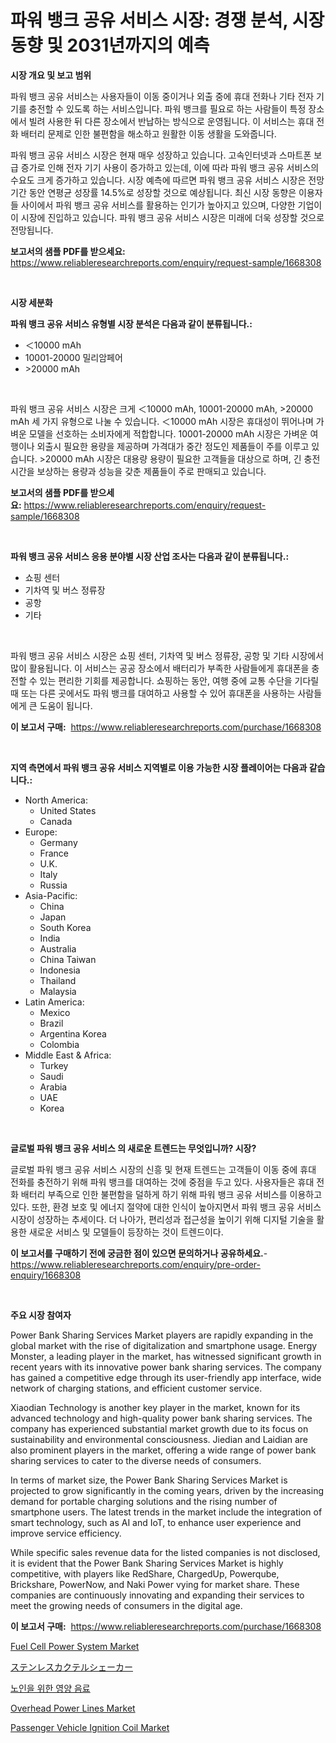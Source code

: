 <p><h1>파워 뱅크 공유 서비스 시장: 경쟁 분석, 시장 동향 및 2031년까지의 예측</h1></p><p><strong>시장 개요 및 보고 범위</strong></p>
<p><p>파워 뱅크 공유 서비스는 사용자들이 이동 중이거나 외출 중에 휴대 전화나 기타 전자 기기를 충전할 수 있도록 하는 서비스입니다. 파워 뱅크를 필요로 하는 사람들이 특정 장소에서 빌려 사용한 뒤 다른 장소에서 반납하는 방식으로 운영됩니다. 이 서비스는 휴대 전화 배터리 문제로 인한 불편함을 해소하고 원활한 이동 생활을 도와줍니다.</p><p>파워 뱅크 공유 서비스 시장은 현재 매우 성장하고 있습니다. 고속인터넷과 스마트폰 보급 증가로 인해 전자 기기 사용이 증가하고 있는데, 이에 따라 파워 뱅크 공유 서비스의 수요도 크게 증가하고 있습니다. 시장 예측에 따르면 파워 뱅크 공유 서비스 시장은 전망 기간 동안 연평균 성장률 14.5%로 성장할 것으로 예상됩니다. 최신 시장 동향은 이용자들 사이에서 파워 뱅크 공유 서비스를 활용하는 인기가 높아지고 있으며, 다양한 기업이 이 시장에 진입하고 있습니다. 파워 뱅크 공유 서비스 시장은 미래에 더욱 성장할 것으로 전망됩니다.</p></p>
<p><strong>보고서의 샘플 PDF를 받으세요:</strong> <a href="https://www.reliableresearchreports.com/enquiry/request-sample/1668308">https://www.reliableresearchreports.com/enquiry/request-sample/1668308</a></p>
<p>&nbsp;</p>
<p><strong>시장 세분화</strong></p>
<p><strong>파워 뱅크 공유 서비스 유형별 시장 분석은 다음과 같이 분류됩니다.:</strong></p>
<p><ul><li>＜10000 mAh</li><li>10001-20000 밀리암페어</li><li>>20000 mAh</li></ul></p>
<p>&nbsp;</p>
<p><p>파워 뱅크 공유 서비스 시장은 크게 ＜10000 mAh, 10001-20000 mAh, >20000 mAh 세 가지 유형으로 나눌 수 있습니다. ＜10000 mAh 시장은 휴대성이 뛰어나며 가벼운 모델을 선호하는 소비자에게 적합합니다. 10001-20000 mAh 시장은 가벼운 여행이나 외출시 필요한 용량을 제공하며 가격대가 중간 정도인 제품들이 주를 이루고 있습니다. >20000 mAh 시장은 대용량 용량이 필요한 고객들을 대상으로 하며, 긴 충전 시간을 보상하는 용량과 성능을 갖춘 제품들이 주로 판매되고 있습니다.</p></p>
<p><strong>보고서의 샘플 PDF를 받으세요:</strong>&nbsp;<a href="https://www.reliableresearchreports.com/enquiry/request-sample/1668308">https://www.reliableresearchreports.com/enquiry/request-sample/1668308</a></p>
<p>&nbsp;</p>
<p><strong> 파워 뱅크 공유 서비스 응용 분야별 시장 산업 조사는 다음과 같이 분류됩니다.:</strong></p>
<p><ul><li>쇼핑 센터</li><li>기차역 및 버스 정류장</li><li>공항</li><li>기타</li></ul></p>
<p>&nbsp;</p>
<p><p>파워 뱅크 공유 서비스 시장은 쇼핑 센터, 기차역 및 버스 정류장, 공항 및 기타 시장에서 많이 활용됩니다. 이 서비스는 공공 장소에서 배터리가 부족한 사람들에게 휴대폰을 충전할 수 있는 편리한 기회를 제공합니다. 쇼핑하는 동안, 여행 중에 교통 수단을 기다릴 때 또는 다른 곳에서도 파워 뱅크를 대여하고 사용할 수 있어 휴대폰을 사용하는 사람들에게 큰 도움이 됩니다.</p></p>
<p><strong>이 보고서 구매:</strong>&nbsp; <a href="https://www.reliableresearchreports.com/purchase/1668308">https://www.reliableresearchreports.com/purchase/1668308</a></p>
<p>&nbsp;</p>
<p><strong>지역 측면에서 파워 뱅크 공유 서비스 지역별로 이용 가능한 시장 플레이어는 다음과 같습니다.:</strong></p>
<p><ul>
    <li>
        North America:
        <ul>
            <li>United States</li>
            <li>Canada</li>
        </ul>
    </li>
    <li>
        Europe:
        <ul>
            <li>Germany</li>
            <li>France</li>
            <li>U.K.</li>
            <li>Italy</li>
            <li>Russia</li>
        </ul>
    </li>
    <li>
        Asia-Pacific:
        <ul>
            <li>China</li>
            <li>Japan</li>
            <li>South Korea</li>
            <li>India</li>
            <li>Australia</li>
            <li>China Taiwan</li>
            <li>Indonesia</li>
            <li>Thailand</li>
            <li>Malaysia</li>
        </ul>
    </li>
    <li>
        Latin America:
        <ul>
            <li>Mexico</li>
            <li>Brazil</li>
            <li>Argentina Korea</li>
            <li>Colombia</li>
        </ul>
    </li>
    <li>
        Middle East & Africa:
        <ul>
            <li>Turkey</li>
            <li>Saudi</li>
            <li>Arabia</li>
            <li>UAE</li>
            <li>Korea</li>
        </ul>
    </li>
    </ul></p>
<p>&nbsp;</p>
<p><strong>글로벌 파워 뱅크 공유 서비스 의 새로운 트렌드는 무엇입니까? 시장?</strong></p>
<p><p>글로벌 파워 뱅크 공유 서비스 시장의 신흥 및 현재 트렌드는 고객들이 이동 중에 휴대 전화를 충전하기 위해 파워 뱅크를 대여하는 것에 중점을 두고 있다. 사용자들은 휴대 전화 배터리 부족으로 인한 불편함을 덜하게 하기 위해 파워 뱅크 공유 서비스를 이용하고 있다. 또한, 환경 보호 및 에너지 절약에 대한 인식이 높아지면서 파워 뱅크 공유 서비스 시장이 성장하는 추세이다. 더 나아가, 편리성과 접근성을 높이기 위해 디지털 기술을 활용한 새로운 서비스 및 모델들이 등장하는 것이 트렌드이다.</p></p>
<p><strong>이 보고서를 구매하기 전에 궁금한 점이 있으면 문의하거나 공유하세요.</strong>- <a href="https://www.reliableresearchreports.com/enquiry/pre-order-enquiry/1668308">https://www.reliableresearchreports.com/enquiry/pre-order-enquiry/1668308</a></p>
<p>&nbsp;</p>
<p><strong>주요 시장 참여자</strong></p>
<p><p>Power Bank Sharing Services Market players are rapidly expanding in the global market with the rise of digitalization and smartphone usage. Energy Monster, a leading player in the market, has witnessed significant growth in recent years with its innovative power bank sharing services. The company has gained a competitive edge through its user-friendly app interface, wide network of charging stations, and efficient customer service.</p><p>Xiaodian Technology is another key player in the market, known for its advanced technology and high-quality power bank sharing services. The company has experienced substantial market growth due to its focus on sustainability and environmental consciousness. Jiedian and Laidian are also prominent players in the market, offering a wide range of power bank sharing services to cater to the diverse needs of consumers.</p><p>In terms of market size, the Power Bank Sharing Services Market is projected to grow significantly in the coming years, driven by the increasing demand for portable charging solutions and the rising number of smartphone users. The latest trends in the market include the integration of smart technology, such as AI and IoT, to enhance user experience and improve service efficiency.</p><p>While specific sales revenue data for the listed companies is not disclosed, it is evident that the Power Bank Sharing Services Market is highly competitive, with players like RedShare, ChargedUp, Powerqube, Brickshare, PowerNow, and Naki Power vying for market share. These companies are continuously innovating and expanding their services to meet the growing needs of consumers in the digital age.</p></p>
<p><strong>이 보고서 구매:</strong>&nbsp;&nbsp;<a href="https://www.reliableresearchreports.com/purchase/1668308">https://www.reliableresearchreports.com/purchase/1668308</a></p>
<p><p><a href="https://github.com/juancolorado15/Market-Research-Report-List-2/blob/main/fuel-cell-power-system-market.md">Fuel Cell Power System Market</a></p><p><a href="https://github.com/EmoryYundt1935/Market-Research-Report-List-1/blob/main/798747416438.md">ステンレスカクテルシェーカー</a></p><p><a href="https://github.com/xvz497517413/Market-Research-Report-List-1/blob/main/883363515353.md">노인을 위한 영양 음료</a></p><p><a href="https://github.com/mahnoor2003/Market-Research-Report-List-3/blob/main/overhead-power-lines-market.md">Overhead Power Lines Market</a></p><p><a href="https://issuu.com/reportprime-2/docs/passenger-vehicle-ignition-coil-market-size-2030.p">Passenger Vehicle Ignition Coil Market</a></p></p>
